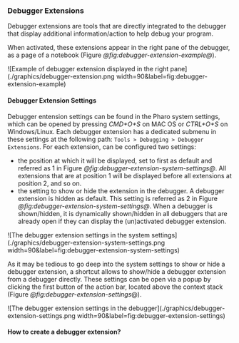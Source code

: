 ### Debugger Extensions

Debugger extensions are tools that are directly integrated to the debugger that display additional information/action to help debug your program.

When activated, these extensions appear in the right pane of the debugger, as a page of a notebook (Figure *@fig:debugger-extension-example@*).

![Example of debugger extension displayed in the right pane](./graphics/debugger-extension.png width=90&label=fig:debugger-extension-example)

#### Debugger Extension Settings

Debugger entension settings can be found in the Pharo system settings, which can be opened by pressing _CMD+O+S_ on MAC OS or _CTRL+O+S_ on Windows/Linux.
Each debugger extension has a dedicated submenu in these settings at the following path: `Tools > Debugging > Debugger Extensions`. For each extension, can be configured two settings: 
- the position at which it will be displayed, set to first as default and referred as 1 in Figure *@fig:debugger-extension-system-settings@*. All extensions that are at position 1 will be displayed before all extensions at position 2, and so on.
- the setting to show or hide the extension in the debugger. A debugger extension is hidden as default. This setting is referred as 2 in Figure *@fig:debugger-extension-system-settings@*. When a debugger is shown/hidden, it is dynamically shown/hidden in all debuggers that are already open if they can display the (un)activated debugger extension. 

![The debugger extension settings in the system settings](./graphics/debugger-extension-system-settings.png width=90&label=fig:debugger-extension-system-settings)

As it may be tedious to go deep into the system settings to show or hide a debugger extension, a shortcut allows to show/hide a debugger extension from a debugger directly. These settings can be open via a popup by clicking the first button of the action bar, located above the context stack (Figure *@fig:debugger-extension-settings*@).

![The debugger extension settings in the debugger](./graphics/debugger-extension-settings.png width=90&label=fig:debugger-extension-settings)

#### How to create a debugger extension?





